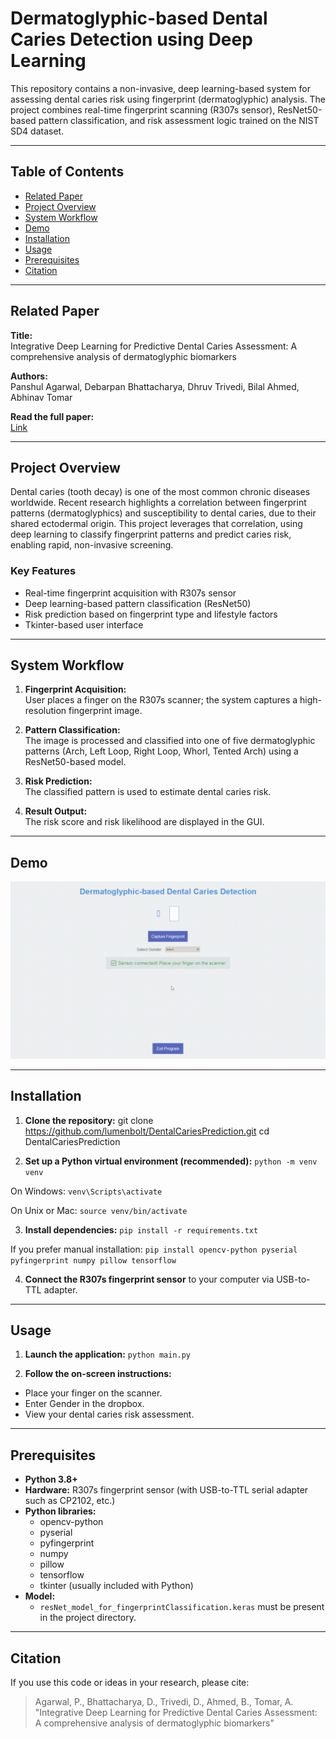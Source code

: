 # Dermatoglyphic-based Dental Caries Detection using Deep Learning

This repository contains a non-invasive, deep learning-based system for assessing dental caries risk using fingerprint (dermatoglyphic) analysis. The project combines real-time fingerprint scanning (R307s sensor), ResNet50-based pattern classification, and risk assessment logic trained on the NIST SD4 dataset.

---

## Table of Contents

- [Related Paper](#related-paper)
- [Project Overview](#project-overview)
- [System Workflow](#system-workflow)
- [Demo](#demo)
- [Installation](#installation)
- [Usage](#usage)
- [Prerequisites](#prerequisites)
- [Citation](#citation)

---

## Related Paper

**Title:**  
Integrative Deep Learning for Predictive Dental Caries Assessment: A comprehensive analysis of dermatoglyphic biomarkers

**Authors:**  
Panshul Agarwal, Debarpan Bhattacharya, Dhruv Trivedi, Bilal Ahmed, Abhinav Tomar

**Read the full paper:**  
[Link](https://www.overleaf.com/read/gzjnfpkxcjxn#39e715)

---
## Project Overview

Dental caries (tooth decay) is one of the most common chronic diseases worldwide. Recent research highlights a correlation between fingerprint patterns (dermatoglyphics) and susceptibility to dental caries, due to their shared ectodermal origin. This project leverages that correlation, using deep learning to classify fingerprint patterns and predict caries risk, enabling rapid, non-invasive screening.

### Key Features

- Real-time fingerprint acquisition with R307s sensor
- Deep learning-based pattern classification (ResNet50)
- Risk prediction based on fingerprint type and lifestyle factors
- Tkinter-based user interface

---

## System Workflow

1. **Fingerprint Acquisition:**  
   User places a finger on the R307s scanner; the system captures a high-resolution fingerprint image.

2. **Pattern Classification:**  
   The image is processed and classified into one of five dermatoglyphic patterns (Arch, Left Loop, Right Loop, Whorl, Tented Arch) using a ResNet50-based model.

3. **Risk Prediction:**  
   The classified pattern is used to estimate dental caries risk.

4. **Result Output:**  
   The risk score and risk likelihood are displayed in the GUI.

---

## Demo

![Demo of Dermatoglyphic-based Dental Caries Detection](tutorial.gif)


---

## Installation

1. **Clone the repository:**
git clone https://github.com/lumenbolt/DentalCariesPrediction.git
cd DentalCariesPrediction



2. **Set up a Python virtual environment (recommended):**
```python -m venv venv```

On Windows:
```venv\Scripts\activate```

On Unix or Mac:
```source venv/bin/activate```



3. **Install dependencies:**
```pip install -r requirements.txt```


If you prefer manual installation:
```pip install opencv-python pyserial pyfingerprint numpy pillow tensorflow```



4. **Connect the R307s fingerprint sensor** to your computer via USB-to-TTL adapter.

---

## Usage

1. **Launch the application:**
```python main.py```


2. **Follow the on-screen instructions:**
- Place your finger on the scanner.
- Enter Gender in the dropbox.
- View your dental caries risk assessment.

---

## Prerequisites

- **Python 3.8+**
- **Hardware:** R307s fingerprint sensor (with USB-to-TTL serial adapter such as CP2102, etc.)
- **Python libraries:**
  - opencv-python
  - pyserial
  - pyfingerprint
  - numpy
  - pillow
  - tensorflow
  - tkinter (usually included with Python)
- **Model:**  
  - `resNet_model_for_fingerprintClassification.keras` must be present in the project directory.

---

## Citation

If you use this code or ideas in your research, please cite:
> Agarwal, P., Bhattacharya, D., Trivedi, D., Ahmed, B., Tomar, A.  
> "Integrative Deep Learning for Predictive Dental Caries Assessment: A comprehensive analysis of dermatoglyphic biomarkers"
